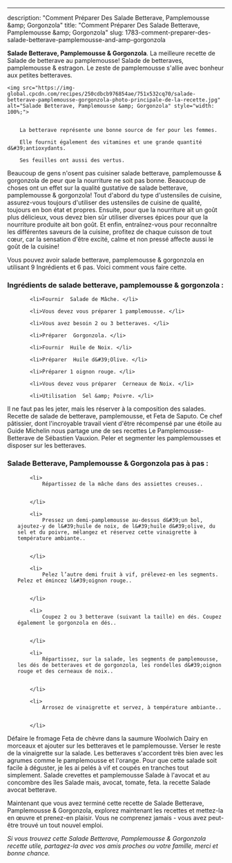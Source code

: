 ---
description: "Comment Préparer Des Salade Betterave, Pamplemousse &amp;amp; Gorgonzola"
title: "Comment Préparer Des Salade Betterave, Pamplemousse &amp;amp; Gorgonzola"
slug: 1783-comment-preparer-des-salade-betterave-pamplemousse-and-amp-gorgonzola

<p>
	<strong>Salade Betterave, Pamplemousse &amp; Gorgonzola</strong>. 
	La meilleure recette de Salade de betterave au pamplemousse! Salade de betteraves, pamplemousse &amp; estragon. Le zeste de pamplemousse s&#39;allie avec bonheur aux petites betteraves.
</p>
<p>
	
	<img src="https://img-global.cpcdn.com/recipes/250cdbcb976854ae/751x532cq70/salade-betterave-pamplemousse-gorgonzola-photo-principale-de-la-recette.jpg" alt="Salade Betterave, Pamplemousse &amp; Gorgonzola" style="width: 100%;">
	
	
		La betterave représente une bonne source de fer pour les femmes.
	
		Elle fournit également des vitamines et une grande quantité d&#39;antioxydants.
	
		Ses feuilles ont aussi des vertus.
	
</p>

Beaucoup de gens n'osent pas cuisiner salade betterave, pamplemousse &amp; gorgonzola de peur que la nourriture ne soit pas bonne. Beaucoup de choses ont un effet sur la qualité gustative de salade betterave, pamplemousse &amp; gorgonzola! Tout d'abord du type d'ustensiles de cuisine, assurez-vous toujours d'utiliser des ustensiles de cuisine de qualité, toujours en bon état et propres. Ensuite, pour que la nourriture ait un goût plus délicieux, vous devez bien sûr utiliser diverses épices pour que la nourriture produite ait bon goût. Et enfin, entraînez-vous pour reconnaître les différentes saveurs de la cuisine, profitez de chaque cuisson de tout cœur, car la sensation d'être excité, calme et non pressé affecte aussi le goût de la cuisine!

<!--inarticleads1-->

Vous pouvez avoir salade betterave, pamplemousse &amp; gorgonzola en utilisant 9 Ingrédients et 6 pas. Voici comment vous faire cette.

<h3>Ingrédients de salade betterave, pamplemousse &amp; gorgonzola :</h3>

<ol>
	
		<li>Fournir  Salade de Mâche. </li>
	
		<li>Vous devez vous préparer 1 pamplemousse. </li>
	
		<li>Vous avez besoin 2 ou 3 betteraves. </li>
	
		<li>Préparer  Gorgonzola. </li>
	
		<li>Fournir  Huile de Noix. </li>
	
		<li>Préparer  Huile d&#39;Olive. </li>
	
		<li>Préparer 1 oignon rouge. </li>
	
		<li>Vous devez vous préparer  Cerneaux de Noix. </li>
	
		<li>Utilisation  Sel &amp; Poivre. </li>
	
</ol>

Il ne faut pas les jeter, mais les réserver à la composition des salades. Recette de salade de betterave, pamplemousse, et Feta de Saputo. Ce chef pâtissier, dont l&#39;incroyable travail vient d&#39;être récompensé par une étoile au Guide Michelin nous partage une de ses recettes Le Pamplemousse-Betterave de Sébastien Vauxion. Peler et segmenter les pamplemousses et disposer sur les betteraves. 

<!--inarticleads2-->

<h3>Salade Betterave, Pamplemousse &amp; Gorgonzola pas à pas :</h3>

<ol>
	
		<li>
			Répartissez de la mâche dans des assiettes creuses..
			
			
		</li>
	
		<li>
			Pressez un demi-pamplemousse au-dessus d&#39;un bol, ajoutez-y de l&#39;huile de noix, de l&#39;huile d&#39;olive, du sel et du poivre, mélangez et réservez cette vinaigrette à température ambiante..
			
			
		</li>
	
		<li>
			Pelez l’autre demi fruit à vif, prélevez-en les segments. Pelez et émincez l&#39;oignon rouge..
			
			
		</li>
	
		<li>
			Coupez 2 ou 3 betterave (suivant la taille) en dés. Coupez également le gorgonzola en dés..
			
			
		</li>
	
		<li>
			Répartissez, sur la salade, les segments de pamplemousse, les dés de betteraves et de gorgonzola, les rondelles d&#39;oignon rouge et des cerneaux de noix..
			
			
		</li>
	
		<li>
			Arrosez de vinaigrette et servez, à température ambiante..
			
			
		</li>
	
</ol>

Défaire le fromage Feta de chèvre dans la saumure Woolwich Dairy en morceaux et ajouter sur les betteraves et le pamplemousse. Verser le reste de la vinaigrette sur la salade. Les betteraves s&#39;accordent très bien avec les agrumes comme le pamplemousse et l&#39;orange. Pour que cette salade soit facile à déguster, je les ai pelés à vif et coupés en tranches tout simplement. Salade crevettes et pamplemousse Salade à l&#39;avocat et au concombre des îles Salade mais, avocat, tomate, feta. la recette Salade avocat betterave. 

<!--inarticleads1-->

<p>
Maintenant que vous avez terminé cette recette de Salade Betterave, Pamplemousse &amp; Gorgonzola, explorez maintenant les recettes et mettez-la en œuvre et prenez-en plaisir. Vous ne comprenez jamais - vous avez peut-être trouvé un tout nouvel emploi.
</p>

<p>
<i>Si vous trouvez cette Salade Betterave, Pamplemousse &amp; Gorgonzola recette utile, partagez-la avec vos amis proches ou votre famille, merci et bonne chance.</i>
</p>
